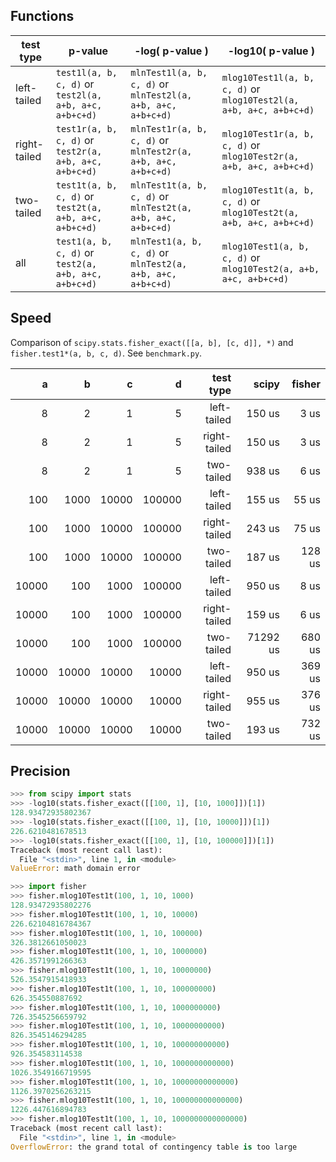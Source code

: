 ## Functions

| test type    | p-value                                                | -log( p-value )                                              | -log10( p-value )                                                  |
|--------------|--------------------------------------------------------|--------------------------------------------------------------|--------------------------------------------------------------------|
| left-tailed  | `test1l(a, b, c, d)` or `test2l(a, a+b, a+c, a+b+c+d)` | `mlnTest1l(a, b, c, d)` or `mlnTest2l(a, a+b, a+c, a+b+c+d)` | `mlog10Test1l(a, b, c, d)` or `mlog10Test2l(a, a+b, a+c, a+b+c+d)` |
| right-tailed | `test1r(a, b, c, d)` or `test2r(a, a+b, a+c, a+b+c+d)` | `mlnTest1r(a, b, c, d)` or `mlnTest2r(a, a+b, a+c, a+b+c+d)` | `mlog10Test1r(a, b, c, d)` or `mlog10Test2r(a, a+b, a+c, a+b+c+d)` |
| two-tailed   | `test1t(a, b, c, d)` or `test2t(a, a+b, a+c, a+b+c+d)` | `mlnTest1t(a, b, c, d)` or `mlnTest2t(a, a+b, a+c, a+b+c+d)` | `mlog10Test1t(a, b, c, d)` or `mlog10Test2t(a, a+b, a+c, a+b+c+d)` |
| all          | `test1(a, b, c, d)` or `test2(a, a+b, a+c, a+b+c+d)`   | `mlnTest1(a, b, c, d)` or `mlnTest2(a, a+b, a+c, a+b+c+d)`   | `mlog10Test1(a, b, c, d)` or `mlog10Test2(a, a+b, a+c, a+b+c+d)`   |

## Speed

Comparison of `scipy.stats.fisher_exact([[a, b], [c, d]], *)` and `fisher.test1*(a, b, c, d)`. See `benchmark.py`.

|      a |      b |      c |      d |    test type |     scipy |    fisher |
|-------:|-------:|-------:|-------:|-------------:|----------:|----------:|
|      8 |      2 |      1 |      5 |  left-tailed |    150 us |      3 us |
|      8 |      2 |      1 |      5 | right-tailed |    150 us |      3 us |
|      8 |      2 |      1 |      5 |   two-tailed |    938 us |      6 us |
|    100 |   1000 |  10000 | 100000 |  left-tailed |    155 us |     55 us |
|    100 |   1000 |  10000 | 100000 | right-tailed |    243 us |     75 us |
|    100 |   1000 |  10000 | 100000 |   two-tailed |    187 us |    128 us |
|  10000 |    100 |   1000 | 100000 |  left-tailed |    950 us |      8 us |
|  10000 |    100 |   1000 | 100000 | right-tailed |    159 us |      6 us |
|  10000 |    100 |   1000 | 100000 |   two-tailed |  71292 us |    680 us |
|  10000 |  10000 |  10000 |  10000 |  left-tailed |    950 us |    369 us |
|  10000 |  10000 |  10000 |  10000 | right-tailed |    955 us |    376 us |
|  10000 |  10000 |  10000 |  10000 |   two-tailed |    193 us |    732 us |

## Precision

```python
>>> from scipy import stats
>>> -log10(stats.fisher_exact([[100, 1], [10, 1000]])[1])
128.93472935802367
>>> -log10(stats.fisher_exact([[100, 1], [10, 10000]])[1])
226.6210481678513
>>> -log10(stats.fisher_exact([[100, 1], [10, 100000]])[1])
Traceback (most recent call last):
  File "<stdin>", line 1, in <module>
ValueError: math domain error
```

```python
>>> import fisher
>>> fisher.mlog10Test1t(100, 1, 10, 1000)
128.93472935802276
>>> fisher.mlog10Test1t(100, 1, 10, 10000)
226.62104816784367
>>> fisher.mlog10Test1t(100, 1, 10, 100000)
326.3812661050023
>>> fisher.mlog10Test1t(100, 1, 10, 1000000)
426.3571991266363
>>> fisher.mlog10Test1t(100, 1, 10, 10000000)
526.3547915418933
>>> fisher.mlog10Test1t(100, 1, 10, 100000000)
626.354550887692
>>> fisher.mlog10Test1t(100, 1, 10, 1000000000)
726.3545256659792
>>> fisher.mlog10Test1t(100, 1, 10, 10000000000)
826.3545146294285
>>> fisher.mlog10Test1t(100, 1, 10, 100000000000)
926.354583114538
>>> fisher.mlog10Test1t(100, 1, 10, 1000000000000)
1026.3549166719595
>>> fisher.mlog10Test1t(100, 1, 10, 10000000000000)
1126.3970256263215
>>> fisher.mlog10Test1t(100, 1, 10, 100000000000000)
1226.447616894783
>>> fisher.mlog10Test1t(100, 1, 10, 1000000000000000)
Traceback (most recent call last):
  File "<stdin>", line 1, in <module>
OverflowError: the grand total of contingency table is too large
```
